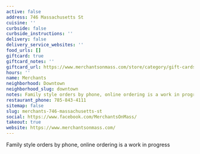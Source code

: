 ```yaml
---
active: false
address: 746 Massachusetts St
cuisine: ''
curbside: false
curbside_instructions: ''
delivery: false
delivery_service_websites: ''
food_urls: []
giftcard: true
giftcard_notes: ''
giftcard_url: https://www.merchantsonmass.com/store/category/gift-cards/
hours: ''
name: Merchants
neighborhood: Downtown
neighborhood_slug: downtown
notes: Family style orders by phone, online ordering is a work in progress
restaurant_phone: 785-843-4111
sitemap: false
slug: merchants-746-massachusetts-st
social: https://www.facebook.com/MerchantsOnMass/
takeout: true
website: https://www.merchantsonmass.com/
---
```


Family style orders by phone, online ordering is a work in progress